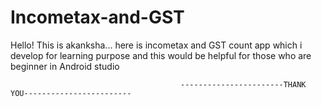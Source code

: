 # Incometax-and-GST

Hello! This is akanksha...
here is incometax and GST count app which i develop for learning purpose and this would be helpful for those who are beginner in Android studio



                                          -----------------------THANK YOU------------------------
